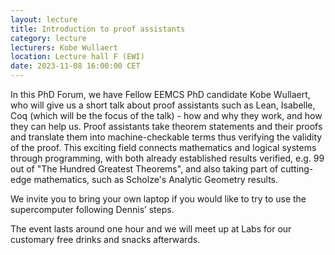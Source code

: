 ```yaml
---
layout: lecture
title: Introduction to proof assistants
category: lecture
lecturers: Kobe Wullaert 
location: Lecture hall F (EWI)
date: 2023-11-08 16:00:00 CET
---
```


In this PhD Forum, we have Fellow EEMCS PhD candidate Kobe Wullaert, who will give us a short talk about proof assistants such as Lean, Isabelle, Coq (which will be the focus of the talk) - how and why they work, and how they can help us. Proof assistants take theorem statements and their proofs and translate them into machine-checkable terms thus verifying the validity of the proof. This exciting field connects mathematics and logical systems through programming, with both already established results verified, e.g. 99 out of "The Hundred Greatest Theorems", and also taking part of cutting-edge mathematics, such as Scholze's Analytic Geometry results. 
 
We invite you to bring your own laptop if you would like to try to use the supercomputer following Dennis’ steps.
 
The event lasts around one hour and we will meet up at Labs for our customary free drinks and snacks afterwards.
